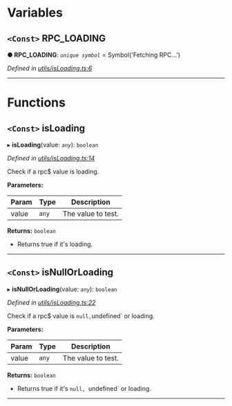 

# Variables

<a id="rpc_loading"></a>

## `<Const>` RPC_LOADING

**● RPC_LOADING**: *`unique symbol`* =  Symbol('Fetching RPC...')

*Defined in [utils/isLoading.ts:6](https://github.com/paritytech/js-libs/blob/4893e97/packages/light.js/src/utils/isLoading.ts#L6)*

___

# Functions

<a id="isloading"></a>

## `<Const>` isLoading

▸ **isLoading**(value: *`any`*): `boolean`

*Defined in [utils/isLoading.ts:14](https://github.com/paritytech/js-libs/blob/4893e97/packages/light.js/src/utils/isLoading.ts#L14)*

Check if a rpc$ value is loading.

**Parameters:**

| Param | Type | Description |
| ------ | ------ | ------ |
| value | `any` |  The value to test. |

**Returns:** `boolean`
- Returns true if it's loading.

___
<a id="isnullorloading"></a>

## `<Const>` isNullOrLoading

▸ **isNullOrLoading**(value: *`any`*): `boolean`

*Defined in [utils/isLoading.ts:22](https://github.com/paritytech/js-libs/blob/4893e97/packages/light.js/src/utils/isLoading.ts#L22)*

Check if a rpc$ value is `null,`undefined` or loading.

**Parameters:**

| Param | Type | Description |
| ------ | ------ | ------ |
| value | `any` |  The value to test. |

**Returns:** `boolean`
- Returns true if it's `null, `undefined` or loading.

___


